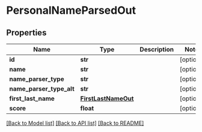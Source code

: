 # PersonalNameParsedOut

## Properties
Name | Type | Description | Notes
------------ | ------------- | ------------- | -------------
**id** | **str** |  | [optional] 
**name** | **str** |  | [optional] 
**name_parser_type** | **str** |  | [optional] 
**name_parser_type_alt** | **str** |  | [optional] 
**first_last_name** | [**FirstLastNameOut**](FirstLastNameOut.md) |  | [optional] 
**score** | **float** |  | [optional] 

[[Back to Model list]](../README.md#documentation-for-models) [[Back to API list]](../README.md#documentation-for-api-endpoints) [[Back to README]](../README.md)


